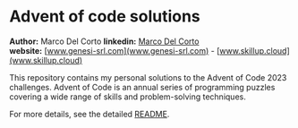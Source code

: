 # Advent of code solutions
__Author:__ Marco Del Corto
__linkedin:__ <a href="https://www.linkedin.com/in/marco-del-corto-9075b852" target="_blank">Marco Del Corto</a>  
__website:__ [www.genesi-srl.com](www.genesi-srl.com) -  [www.skillup.cloud](www.skillup.cloud)  


This repository contains my personal solutions to the Advent of Code 2023 challenges.
Advent of Code is an annual series of programming puzzles covering a wide range of skills and problem-solving techniques.

For more details, see the detailed [README](adventofcode2023j/README.md).
